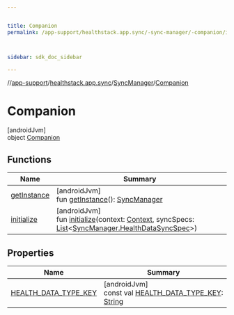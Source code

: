 ```yaml
---


title: Companion
permalink: /app-support/healthstack.app.sync/-sync-manager/-companion/index.html



sidebar: sdk_doc_sidebar

---
```



//[app-support](/app-support.html)/[healthstack.app.sync](../../index.html)/[SyncManager](../index.html)/[Companion](index.html)



# Companion



[androidJvm]\
object [Companion](index.html)



## Functions


| Name | Summary |
|---|---|
| [getInstance](get-instance.html) | [androidJvm]<br>fun [getInstance](get-instance.html)(): [SyncManager](../index.html) |
| [initialize](initialize.html) | [androidJvm]<br>fun [initialize](initialize.html)(context: [Context](https://developer.android.com/reference/kotlin/android/content/Context.html), syncSpecs: [List](https://kotlinlang.org/api/latest/jvm/stdlib/kotlin.collections/-list/index.html)&lt;[SyncManager.HealthDataSyncSpec](../-health-data-sync-spec/index.html)&gt;) |


## Properties


| Name | Summary |
|---|---|
| [HEALTH_DATA_TYPE_KEY](-h-e-a-l-t-h_-d-a-t-a_-t-y-p-e_-k-e-y.html) | [androidJvm]<br>const val [HEALTH_DATA_TYPE_KEY](-h-e-a-l-t-h_-d-a-t-a_-t-y-p-e_-k-e-y.html): [String](https://kotlinlang.org/api/latest/jvm/stdlib/kotlin/-string/index.html) |



